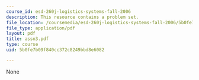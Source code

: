 ```yaml
---
course_id: esd-260j-logistics-systems-fall-2006
description: This resource contains a problem set.
file_location: /coursemedia/esd-260j-logistics-systems-fall-2006/5b0fe7b09f840cc372c8249bbd8e6082_assn3.pdf
file_type: application/pdf
layout: pdf
title: assn3.pdf
type: course
uid: 5b0fe7b09f840cc372c8249bbd8e6082

---
```

None